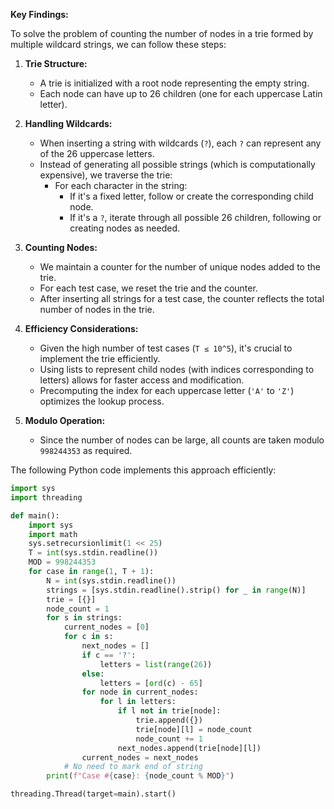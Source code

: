 **Key Findings:**

To solve the problem of counting the number of nodes in a trie formed by multiple wildcard strings, we can follow these steps:

1. **Trie Structure:** 
   - A trie is initialized with a root node representing the empty string.
   - Each node can have up to 26 children (one for each uppercase Latin letter).

2. **Handling Wildcards:**
   - When inserting a string with wildcards (`?`), each `?` can represent any of the 26 uppercase letters.
   - Instead of generating all possible strings (which is computationally expensive), we traverse the trie:
     - For each character in the string:
       - If it's a fixed letter, follow or create the corresponding child node.
       - If it's a `?`, iterate through all possible 26 children, following or creating nodes as needed.

3. **Counting Nodes:**
   - We maintain a counter for the number of unique nodes added to the trie.
   - For each test case, we reset the trie and the counter.
   - After inserting all strings for a test case, the counter reflects the total number of nodes in the trie.

4. **Efficiency Considerations:**
   - Given the high number of test cases (`T ≤ 10^5`), it's crucial to implement the trie efficiently.
   - Using lists to represent child nodes (with indices corresponding to letters) allows for faster access and modification.
   - Precomputing the index for each uppercase letter (`'A'` to `'Z'`) optimizes the lookup process.

5. **Modulo Operation:**
   - Since the number of nodes can be large, all counts are taken modulo `998244353` as required.

The following Python code implements this approach efficiently:

```python
import sys
import threading

def main():
    import sys
    import math
    sys.setrecursionlimit(1 << 25)
    T = int(sys.stdin.readline())
    MOD = 998244353
    for case in range(1, T + 1):
        N = int(sys.stdin.readline())
        strings = [sys.stdin.readline().strip() for _ in range(N)]
        trie = [{}]
        node_count = 1
        for s in strings:
            current_nodes = [0]
            for c in s:
                next_nodes = []
                if c == '?':
                    letters = list(range(26))
                else:
                    letters = [ord(c) - 65]
                for node in current_nodes:
                    for l in letters:
                        if l not in trie[node]:
                            trie.append({})
                            trie[node][l] = node_count
                            node_count += 1
                        next_nodes.append(trie[node][l])
                current_nodes = next_nodes
            # No need to mark end of string
        print(f"Case #{case}: {node_count % MOD}")

threading.Thread(target=main).start()
```